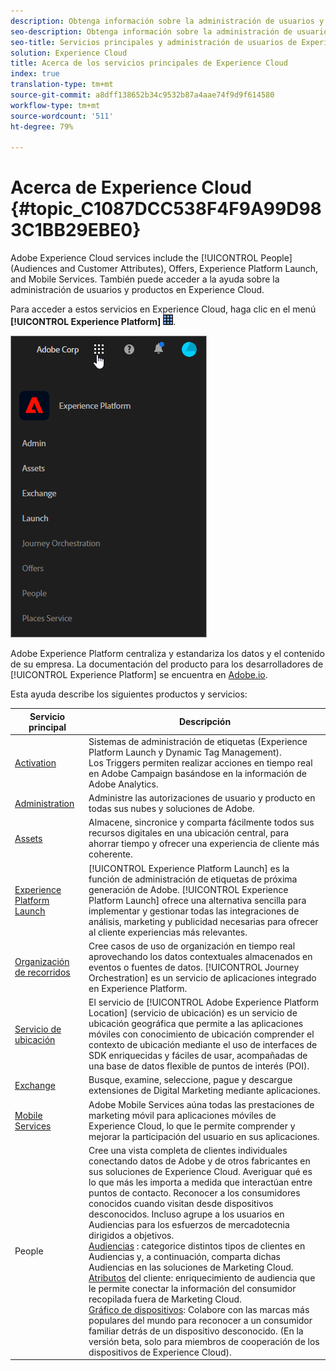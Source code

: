 ```yaml
---
description: Obtenga información sobre la administración de usuarios y productos de Adobe Experience Cloud, Personas (Audiencias y atributos del cliente), Orquestación de viajes, Ofertas, Lugares, Experience Platform Launch y Mobile Services.
seo-description: Obtenga información sobre la administración de usuarios y productos de Adobe Experience Cloud, Personas (Audiencias y atributos del cliente), Ofertas, Experience Platform Launch y Mobile Services.
seo-title: Servicios principales y administración de usuarios de Experience Cloud
solution: Experience Cloud
title: Acerca de los servicios principales de Experience Cloud
index: true
translation-type: tm+mt
source-git-commit: a8dff138652b34c9532b87a4aae74f9d9f614580
workflow-type: tm+mt
source-wordcount: '511'
ht-degree: 79%

---
```



# Acerca de Experience Cloud {#topic_C1087DCC538F4F9A99D983C1BB29EBE0}

Adobe Experience Cloud services include the [!UICONTROL People] (Audiences and Customer Attributes), Offers, Experience Platform Launch, and Mobile Services. También puede acceder a la ayuda sobre la administración de usuarios y productos en Experience Cloud.

Para acceder a estos servicios en Experience Cloud, haga clic en el menú **[!UICONTROL Experience Platform]** ![](assets/menu-icon.png).

![](assets/platform-core-services.png)

Adobe Experience Platform centraliza y estandariza los datos y el contenido de su empresa. La documentación del producto para los desarrolladores de [!UICONTROL Experience Platform] se encuentra en [Adobe.io](https://www.adobe.io/apis/experienceplatform/home/services.html).

Esta ayuda describe los siguientes productos y servicios:

| Servicio principal | Descripción |
|--- |--- |
| [Activation](activation/activation.md) | Sistemas de administración de etiquetas (Experience Platform Launch y Dynamic Tag Management).<br>Los Triggers permiten realizar acciones en tiempo real en Adobe Campaign basándose en la información de Adobe Analytics. |
| [Administration](admin-getting-started/admin-getting-started.md) | Administre las autorizaciones de usuario y producto en todas sus nubes y soluciones de Adobe. |
| [Assets](experience-cloud-assets/experience-cloud-assets.md) | Almacene, sincronice y comparta fácilmente todos sus recursos digitales en una ubicación central, para ahorrar tiempo y ofrecer una experiencia de cliente más coherente. |
| [Experience Platform Launch](https://docs.adobe.com/content/help/es-ES/launch/using/overview.html) | [!UICONTROL Experience Platform Launch] es la función de administración de etiquetas de próxima generación de Adobe. [!UICONTROL Experience Platform Launch] ofrece una alternativa sencilla para implementar y gestionar todas las integraciones de análisis, marketing y publicidad necesarias para ofrecer al cliente experiencias más relevantes. |
| [Organización de recorridos](https://docs.adobe.com/content/help/es-ES/journeys/using/journey-orchestration-home.html) | Cree casos de uso de organización en tiempo real aprovechando los datos contextuales almacenados en eventos o fuentes de datos. [!UICONTROL Journey Orchestration] es un servicio de aplicaciones integrado en Experience Platform. |
| [Servicio de ubicación](https://docs.adobe.com/content/help/es-ES/places/using/home.html) | El servicio de [!UICONTROL Adobe Experience Platform Location] (servicio de ubicación) es un servicio de ubicación geográfica que permite a las aplicaciones móviles con conocimiento de ubicación comprender el contexto de ubicación mediante el uso de interfaces de SDK enriquecidas y fáciles de usar, acompañadas de una base de datos flexible de puntos de interés (POI). |
| [Exchange](exchange.md) | Busque, examine, seleccione, pague y descargue extensiones de Digital Marketing mediante aplicaciones. |
| [Mobile Services](https://docs.adobe.com/content/help/es-ES/mobile-services/using/home.html) | Adobe Mobile Services aúna todas las prestaciones de marketing móvil para aplicaciones móviles de Experience Cloud, lo que le permite comprender y mejorar la participación del usuario en sus aplicaciones. |
| People | Cree una vista completa de clientes individuales conectando datos de Adobe y de otros fabricantes en sus soluciones de Experience Cloud. Averiguar qué es lo que más les importa a medida que interactúan entre puntos de contacto. Reconocer a los consumidores conocidos cuando visitan desde dispositivos desconocidos. Incluso agrupe a los usuarios en Audiencias para los esfuerzos de mercadotecnia dirigidos a objetivos.<br>[Audiencias](audience-library/audience-library.md) : categorice distintos tipos de clientes en Audiencias y, a continuación, comparta dichas Audiencias en las soluciones de Marketing Cloud.<br>[Atributos](attributes/attributes.md) del cliente: enriquecimiento de audiencia que le permite conectar la información del consumidor recopilada fuera de Marketing Cloud.<br>[Gráfico de dispositivos](https://landing.adobe.com/en/na/events/summit/275658-summit-co-op.html): Colabore con las marcas más populares del mundo para reconocer a un consumidor familiar detrás de un dispositivo desconocido. (En la versión beta, solo para miembros de cooperación de los dispositivos de Experience Cloud). |
